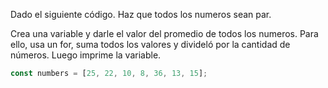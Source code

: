 Dado el siguiente código. Haz que todos los numeros sean par. 

Crea una variable y darle el valor del promedio de todos los numeros. Para ello, usa un for, suma todos los valores y divideló por la cantidad de números. Luego imprime la variable.

```js
const numbers = [25, 22, 10, 8, 36, 13, 15];
```